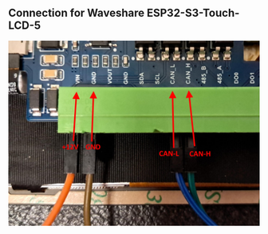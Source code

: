 ## Connection for Waveshare ESP32-S3-Touch-LCD-5

![brightness](https://github.com/Light-r4y/dash5_esp32s3/blob/main/media/W5-connection.jpg)